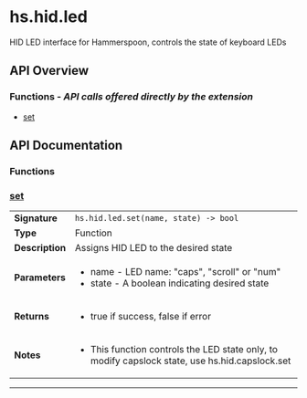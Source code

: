 # hs.hid.led

HID LED interface for Hammerspoon, controls the state of keyboard LEDs

## API Overview
### **Functions** - _API calls offered directly by the extension_
 * [set](#set)


## API Documentation

### Functions


### [set](#set)

|                                             |                                                                                     |
| --------------------------------------------|-------------------------------------------------------------------------------------|
| **Signature**                               | `hs.hid.led.set(name, state) -> bool`                                                                    |
| **Type**                                    | Function                                                                     |
| **Description**                             | Assigns HID LED to the desired state                                                                     |
| **Parameters**                              | <ul><li>name  - LED name: "caps", "scroll" or "num"</li><li>state - A boolean indicating desired state</li></ul> |
| **Returns**                                 | <ul><li>true if success, false if error</li></ul>          |
| **Notes**                                   | <ul><li>This function controls the LED state only, to modify capslock state, use hs.hid.capslock.set</li></ul>                |

---
